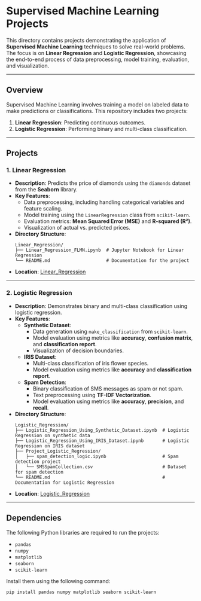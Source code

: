 # Supervised Machine Learning Projects

This directory contains projects demonstrating the application of **Supervised Machine Learning** techniques to solve real-world problems. The focus is on **Linear Regression** and **Logistic Regression**, showcasing the end-to-end process of data preprocessing, model training, evaluation, and visualization.

---

## Overview

Supervised Machine Learning involves training a model on labeled data to make predictions or classifications. This repository includes two projects:

1. **Linear Regression**: Predicting continuous outcomes.
2. **Logistic Regression**: Performing binary and multi-class classification.

---

## Projects

### 1. Linear Regression
- **Description**: Predicts the price of diamonds using the `diamonds` dataset from the **Seaborn** library.
- **Key Features**:
  - Data preprocessing, including handling categorical variables and feature scaling.
  - Model training using the `LinearRegression` class from `scikit-learn`.
  - Evaluation metrics: **Mean Squared Error (MSE)** and **R-squared (R²)**.
  - Visualization of actual vs. predicted prices.
- **Directory Structure**:
  ```
  Linear_Regression/
  ├── Linear_Regression_FLMN.ipynb  # Jupyter Notebook for Linear Regression
  └── README.md                     # Documentation for the project
  ```
- **Location**: [Linear_Regression](./Linear_Regression)

---

### 2. Logistic Regression
- **Description**: Demonstrates binary and multi-class classification using logistic regression.
- **Key Features**:
  - **Synthetic Dataset**:
    - Data generation using `make_classification` from `scikit-learn`.
    - Model evaluation using metrics like **accuracy**, **confusion matrix**, and **classification report**.
    - Visualization of decision boundaries.
  - **IRIS Dataset**:
    - Multi-class classification of iris flower species.
    - Model evaluation using metrics like **accuracy** and **classification report**.
  - **Spam Detection**:
    - Binary classification of SMS messages as spam or not spam.
    - Text preprocessing using **TF-IDF Vectorization**.
    - Model evaluation using metrics like **accuracy**, **precision**, and **recall**.
- **Directory Structure**:
  ```
  Logistic_Regression/
  ├── Logistic_Regression_Using_Synthetic_Dataset.ipynb  # Logistic Regression on synthetic data
  ├── Logistic_Regression_Using_IRIS_Dataset.ipynb       # Logistic Regression on IRIS dataset
  ├── Project_Logistic_Regression/
  │   ├── spam_detection_logic.ipynb                     # Spam detection project
  │   └── SMSSpamCollection.csv                          # Dataset for spam detection
  └── README.md                                          # Documentation for Logistic Regression
  ```
- **Location**: [Logistic_Regression](./Logistic_Regression)

---

## Dependencies

The following Python libraries are required to run the projects:

- `pandas`
- `numpy`
- `matplotlib`
- `seaborn`
- `scikit-learn`

Install them using the following command:

```bash
pip install pandas numpy matplotlib seaborn scikit-learn
```